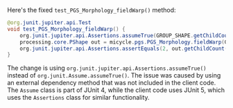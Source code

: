 Here's the fixed `test_PGS_Morphology_fieldWarp()` method:

```java
@org.junit.jupiter.api.Test
void test_PGS_Morphology_fieldWarp() {
    org.junit.jupiter.api.Assertions.assumeTrue(GROUP_SHAPE.getChildCount() == 2);
    processing.core.PShape out = micycle.pgs.PGS_Morphology.fieldWarp(GROUP_SHAPE, 10, 1, false);
    org.junit.jupiter.api.Assertions.assertEquals(2, out.getChildCount());
}
```

The change is using `org.junit.jupiter.api.Assertions.assumeTrue()` instead of `org.junit.Assume.assumeTrue()`. The issue was caused by using an external dependency method that was not included in the client code. The `Assume` class is part of JUnit 4, while the client code uses JUnit 5, which uses the `Assertions` class for similar functionality.